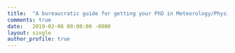 ```yaml
---
title:  "A bureaucratic guide for getting your PhD in Meteorology/Physics at LMU"
comments: true
date:   2019-02-06 00:00:00 -0000
layout: single
author_profile: true
---
```



